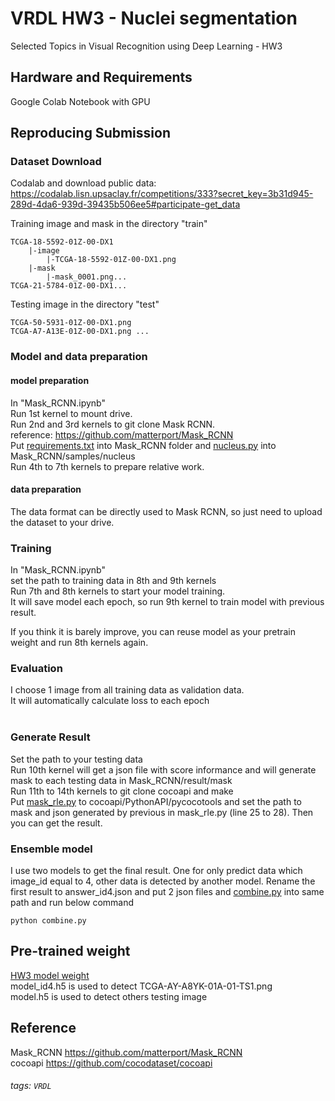 # VRDL HW3 - Nuclei segmentation
Selected Topics in Visual Recognition using Deep Learning - HW3

## Hardware and Requirements
Google Colab Notebook with GPU

## Reproducing Submission

### Dataset Download
Codalab and download public data: <br>https://codalab.lisn.upsaclay.fr/competitions/333?secret_key=3b31d945-289d-4da6-939d-39435b506ee5#participate-get_data<br>

Training image and mask in the directory "train"
```
TCGA-18-5592-01Z-00-DX1
    |-image
        |-TCGA-18-5592-01Z-00-DX1.png
    |-mask
        |-mask_0001.png...
TCGA-21-5784-01Z-00-DX1...
```
Testing image in the directory "test"
```
TCGA-50-5931-01Z-00-DX1.png
TCGA-A7-A13E-01Z-00-DX1.png ...
```


### Model and data preparation
#### model preparation
In "Mask_RCNN.ipynb"<br>Run 1st kernel to mount drive.<br>Run 2nd and 3rd kernels to git clone Mask RCNN.<br>reference: https://github.com/matterport/Mask_RCNN<br>Put [requirements.txt](https://github.com/axde954e6/NYCU_VRDL/blob/main/HW3/requirements.txt) into Mask_RCNN folder and [nucleus.py](https://github.com/axde954e6/NYCU_VRDL/blob/main/HW3/nucleus.py) into Mask_RCNN/samples/nucleus<br>Run 4th to 7th kernels to prepare relative work.

#### data preparation
The data format can be directly used to Mask RCNN, so just need to upload the dataset to your drive.


### Training
In "Mask_RCNN.ipynb"<br>set the path to training data in 8th and 9th kernels<br>Run 7th and 8th kernels to start your model training.<br>It will save model each epoch, so run 9th kernel to train model with previous result.<br>

If you think it is barely improve, you can reuse model as your pretrain weight and run 8th kernels again.

### Evaluation
I choose 1 image from all training data as validation data.<br>It will automatically calculate loss to each epoch<br><br>

### Generate Result
Set the path to your testing data<br>Run 10th kernel will get a json file with score informance and will generate mask to each testing data in Mask_RCNN/result/mask<br>Run 11th to 14th kernels to git clone cocoapi and make<br>Put [mask_rle.py](https://github.com/axde954e6/NYCU_VRDL/blob/main/HW3/mask_rle.py) to cocoapi/PythonAPI/pycocotools and set the path to mask and json generated by previous in mask_rle.py (line 25 to 28). Then you can get the result.

### Ensemble model
I use two models to get the final result. One for only predict data which image_id equal to 4, other data is detected by another model. Rename the first result to answer_id4.json and put 2 json files and [combine.py](https://github.com/axde954e6/NYCU_VRDL/blob/main/HW3/combine.py) into same path and run below command
```
python combine.py
```

## Pre-trained weight
[HW3 model weight](https://drive.google.com/drive/folders/1IILl5pKeX46MdkrotQ7ISGtZWpdVPCyi?usp=sharing)<br>model_id4.h5 is used to detect TCGA-AY-A8YK-01A-01-TS1.png<br>model.h5 is used to detect others testing image
## Reference
Mask_RCNN https://github.com/matterport/Mask_RCNN <br>cocoapi https://github.com/cocodataset/cocoapi


###### tags: `VRDL`
